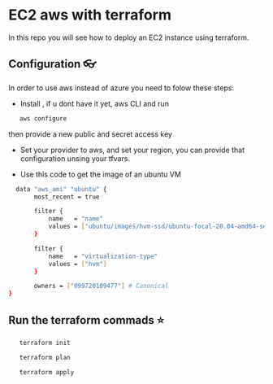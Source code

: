 # EC2 aws with terraform 
In this repo you will see how to deploy an EC2 instance using terraform. <br>

## Configuration 👓

In order to use aws instead of azure you need to folow these steps: 
 - Install , if u dont have it yet,   aws CLI and run 
 ```bash
    aws configure
```
 then provide a new public and secret access key

- Set your provider to aws, and set your region, you can provide that configuration unsing your tfvars.

- Use this code to get the image of an ubuntu VM
 
 ```bash
   data "aws_ami" "ubuntu" {
        most_recent = true

        filter {
            name   = "name"
            values = ["ubuntu/images/hvm-ssd/ubuntu-focal-20.04-amd64-server-*"]
        }

        filter {
            name   = "virtualization-type"
            values = ["hvm"]
        }

        owners = ["099720109477"] # Canonical
}
```

## Run the terraform commads ⭐️

 ```bash
    terraform init
```

 ```bash
    terraform plan
```
 ```bash
    terraform apply 
```
